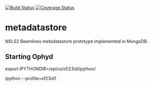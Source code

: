 [![Build Status](https://travis-ci.org/NSLS-II/metadatastore.svg)](https://travis-ci.org/NSLS-II/metadatastore)
[![Coverage Status](https://coveralls.io/repos/NSLS-II/metadataStore/badge.svg)](https://coveralls.io/r/NSLS-II/metadataStore)

# metadatastore
NSLS2 Beamlines metadatastore prototype implemented in MongoDB.

Starting Ophyd
--------------
export IPYTHONDIR=/epics/xf/23id/ipython/

ipython --profile=xf23id1
